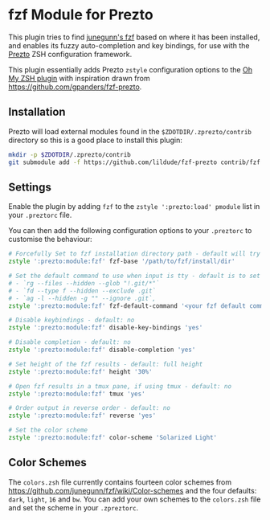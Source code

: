 # fzf Module for Prezto

This plugin tries to find [junegunn's fzf](https://github.com/junegunn/fzf) based on where it has been installed, and enables its fuzzy auto-completion and key bindings, for use with the [Prezto](https://github.com/sorin-ionescu/prezto) ZSH configuration framework.

This plugin essentially adds Prezto `zstyle` configuration options to the [Oh My ZSH plugin](https://github.com/ohmyzsh/ohmyzsh/blob/95a06f3927a286db257dc99791b02caba757fe33/plugins/fzf/fzf.plugin.zsh) with inspiration drawn from <https://github.com/gpanders/fzf-prezto>.

## Installation

Prezto will load external modules found in the `$ZDOTDIR/.zprezto/contrib` directory so this is a good place to install this plugin:

```zsh
mkdir -p $ZDOTDIR/.zprezto/contrib
git submodule add -f https://github.com/lildude/fzf-prezto contrib/fzf
```

## Settings

Enable the plugin by adding `fzf` to the `zstyle ':prezto:load' pmodule` list in your `.preztorc` file.

You can then add the following configuration options to your `.preztorc` to customise the behaviour:

```zsh
# Forcefully Set to fzf installation directory path - default will try to detect the correct location
zstyle ':prezto:module:fzf' fzf-base '/path/to/fzf/install/dir'

# Set the default command to use when input is tty - default is to set it to these in the order in which they're found:
# - `rg --files --hidden --glob "!.git/*"`
# - `fd --type f --hidden --exclude .git`
# - `ag -l --hidden -g "" --ignore .git`,
zstyle ':prezto:module:fzf' fzf-default-command '<your fzf default commmand>'

# Disable keybindings - default: no
zstyle ':prezto:module:fzf' disable-key-bindings 'yes'

# Disable completion - default: no
zstyle ':prezto:module:fzf' disable-completion 'yes'

# Set height of the fzf results - default: full height
zstyle ':prezto:module:fzf' height '30%'

# Open fzf results in a tmux pane, if using tmux - default: no
zstyle ':prezto:module:fzf' tmux 'yes'

# Order output in reverse order - default: no
zstyle ':prezto:module:fzf' reverse 'yes'

# Set the color scheme
zstyle ':prezto:module:fzf' color-scheme 'Solarized Light'
```

## Color Schemes

The `colors.zsh` file currently contains fourteen color schemes from <https://github.com/junegunn/fzf/wiki/Color-schemes> and the four defaults: `dark`, `light`, `16` and `bw`. You can add your own schemes to the `colors.zsh` file and set the scheme in your `.zpreztorc`.
